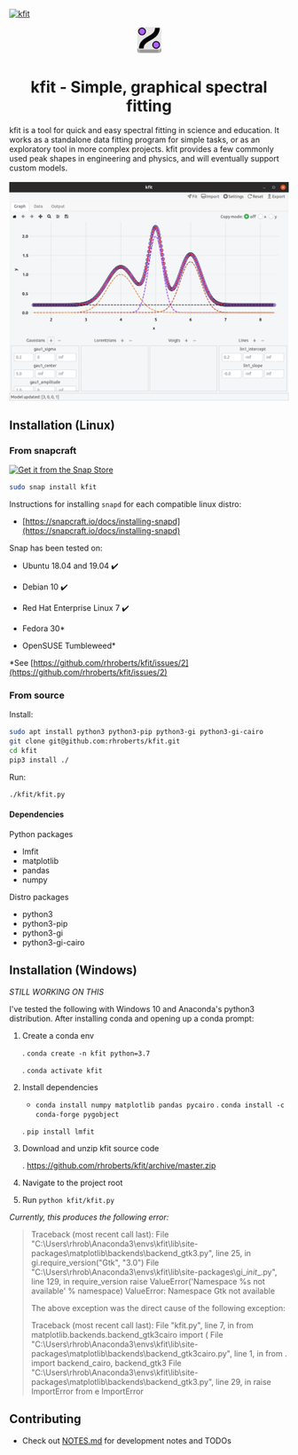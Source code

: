 [![kfit](https://snapcraft.io/kfit/badge.svg)](https://snapcraft.io/kfit)

<div align="center">
<a href="./images/kfit_v2.svg">
    <img src="./images/kfit_v2.svg" width="10%" />
</a>
<h1>kfit - Simple, graphical spectral fitting</h1>
</div>
<div>
kfit is a tool for quick and easy spectral fitting in science and education.
It works as a standalone data fitting program for simple tasks, or as an
exploratory tool in more complex projects. kfit provides a few commonly 
used peak shapes in engineering and physics, and will eventually support 
custom models.
<br><br>
</div>
<div align="center">
<img src="./assets/screenshot.png" />
</div>

## Installation (Linux)

### From snapcraft

[![Get it from the Snap Store](https://snapcraft.io/static/images/badges/en/snap-store-black.svg)](https://snapcraft.io/kfit)

```bash
sudo snap install kfit
```

Instructions for installing `snapd` for each compatible linux distro:

- [https://snapcraft.io/docs/installing-snapd](https://snapcraft.io/docs/installing-snapd)

Snap has been tested on:

- Ubuntu 18.04 and 19.04 :heavy_check_mark:

- Debian 10 :heavy_check_mark:

- Red Hat Enterprise Linux 7 :heavy_check_mark:

- Fedora 30*

- OpenSUSE Tumbleweed*

*See [https://github.com/rhroberts/kfit/issues/2](https://github.com/rhroberts/kfit/issues/2)

### From source

Install:

```bash
sudo apt install python3 python3-pip python3-gi python3-gi-cairo
git clone git@github.com:rhroberts/kfit.git
cd kfit
pip3 install ./
```

Run:

```bash
./kfit/kfit.py
```

#### Dependencies

Python packages

- lmfit
- matplotlib
- pandas
- numpy

Distro packages

- python3
- python3-pip
- python3-gi
- python3-gi-cairo

## Installation (Windows)

*STILL WORKING ON THIS*

I've tested the following with Windows 10 and Anaconda's python3 distribution. After installing conda and opening up a conda prompt:

1. Create a conda env
   
   . `conda create -n kfit python=3.7`
   
   . `conda activate kfit`

2. Install dependencies
   
   - `conda install numpy matplotlib pandas pycairo`
   . `conda install -c conda-forge pygobject`
   
   . `pip install lmfit`

3. Download and unzip kfit source code
   
   . https://github.com/rhroberts/kfit/archive/master.zip

4. Navigate to the project root

5. Run `python kfit/kfit.py`

*Currently, this produces the following error:*

> Traceback (most recent call last):
>   File "C:\Users\rhrob\Anaconda3\envs\kfit\lib\site-packages\matplotlib\backends\backend_gtk3.py", line 25, in <module>
>     gi.require_version("Gtk", "3.0")
>   File "C:\Users\rhrob\Anaconda3\envs\kfit\lib\site-packages\gi\__init__.py", line 129, in require_version
>     raise ValueError('Namespace %s not available' % namespace)
> ValueError: Namespace Gtk not available
> 
> The above exception was the direct cause of the following exception:
> 
> Traceback (most recent call last):
>   File "kfit.py", line 7, in <module>
>     from matplotlib.backends.backend_gtk3cairo import (
>   File "C:\Users\rhrob\Anaconda3\envs\kfit\lib\site-packages\matplotlib\backends\backend_gtk3cairo.py", line 1, in <module>
>     from . import backend_cairo, backend_gtk3
>   File "C:\Users\rhrob\Anaconda3\envs\kfit\lib\site-packages\matplotlib\backends\backend_gtk3.py", line 29, in <module>
>     raise ImportError from e
> ImportError

## Contributing

- Check out [NOTES.md](./NOTES.md) for development notes and TODOs
